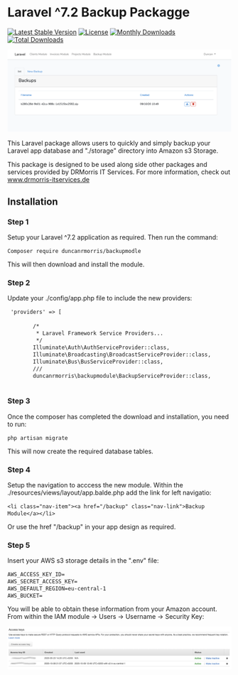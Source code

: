 # Laravel ^7.2 Backup Packagge

[![Latest Stable Version](https://poser.pugx.org/duncanrmorris/backupmodule/v)](//packagist.org/packages/duncanrmorris/backupmodule)
[![License](https://poser.pugx.org/duncanrmorris/backupmodule/license)](//packagist.org/packages/duncanrmorris/backupmodule)
[![Monthly Downloads](https://poser.pugx.org/duncanrmorris/backupmodule/d/monthly)](//packagist.org/packages/duncanrmorris/backupmodule)
[![Total Downloads](https://poser.pugx.org/duncanrmorris/backupmodule/downloads)](//packagist.org/packages/duncanrmorris/backupmodule)


![The Backup Module](backup_module_overview.png)

This Laravel package allows users to quickly and simply backup your Laravel app database and "./storage" directory into Amazon s3 Storage.  

This package is designed to be used along side other packages and services provided by DRMorris IT Services.  For more information, check out www.drmorris-itservices.de

## Installation

### Step 1

Setup your Laravel ^7.2 application as required.  Then run the command:

```
Composer require duncanrmorris/backupmodle
```
This will then download and install the module.

### Step 2
Update your ./config/app.php file to include the new providers:

````
 'providers' => [

        /*
         * Laravel Framework Service Providers...
         */
        Illuminate\Auth\AuthServiceProvider::class,
        Illuminate\Broadcasting\BroadcastServiceProvider::class,
        Illuminate\Bus\BusServiceProvider::class,
        ///
        duncanrmorris\backupmodule\BackupServiceProvider::class,
        
````

### Step 3
Once the composer has completed the download and installation, you need to run:

````
php artisan migrate
````

This will now create the required database tables.

### Step 4
Setup the navigation to acccess the new module.  Within the ./resources/views/layout/app.balde.php add the link for left navigatio:

````
<li class="nav-item"><a href="/backup" class="nav-link">Backup Module</a></li>
````

Or use the href "/backup" in your app design as required.

### Step 5
Insert your AWS s3 storage details in the ".env" file:

````
AWS_ACCESS_KEY_ID=
AWS_SECRET_ACCESS_KEY=
AWS_DEFAULT_REGION=eu-central-1
AWS_BUCKET=
````

You will be able to obtain these information from your Amazon account.  From within the IAM module -> Users -> Username -> Security Key:

![AWS User Access Keys](aws_keys.png)



